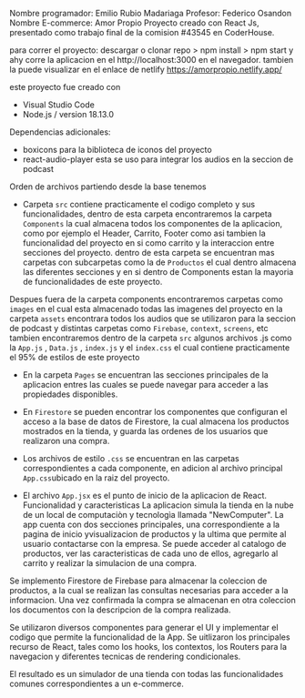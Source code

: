 Nombre programador: Emilio Rubio Madariaga
Profesor: Federico Osandon
Nombre E-commerce: Amor Propio
Proyecto creado con React Js, presentado como trabajo final de la comision #43545 en CoderHouse.


para correr el proyecto: descargar o clonar repo > npm install > npm start
y ahy corre la aplicacion en el http://localhost:3000 en el navegador.
tambien la puede visualizar en el enlace de netlify https://amorpropio.netlify.app/

este proyecto fue creado con
- Visual Studio Code
- Node.js / version 18.13.0

Dependencias adicionales:

- boxicons para la biblioteca de iconos del proyecto
- react-audio-player esta se uso para integrar los audios en la seccion de podcast 

Orden de archivos
partiendo desde la base tenemos
- Carpeta `src` contiene practicamente el codigo completo y sus funcionalidades, dentro de esta carpeta encontraremos la carpeta
`Components` la cual almacena todos los componentes de la aplicacion, como por ejemplo el Header, Carrito, Footer como asi tambien
    la funcionalidad del proyecto en si como carrito y la interaccion entre secciones del proyecto.
    dentro de esta carpeta se encuentran mas carpetas con subcarpetas como la de `Productos` el cual dentro almacena las diferentes secciones
    y en si dentro de Components estan la mayoria de funcionalidades de este proyecto.

Despues fuera de la carpeta components encontraremos carpetas como `images` en el cual esta almacenado todas las imagenes del proyecto
en la carpeta `assets` encontrara todos los audios que se utilizaron para la seccion de podcast 
y distintas carpetas como `Firebase`, `context`, `screens`, etc
tambien encontraremos dentro de la carpeta `src` algunos archivos .js como la `App.js` , `Data.js` , `index.js` y el `index.css` el cual contiene
practicamente el 95% de estilos de este proyecto

- En la carpeta `Pages` se encuentran las secciones principales de la aplicacion entres las cuales se puede navegar para acceder a las propiedades disponibles.

- En `Firestore` se pueden encontrar los componentes que configuran el acceso a la base de datos de Firestore, la cual almacena los productos mostrados en la tienda, y guarda las ordenes de los usuarios que realizaron una compra.
- Los archivos de estilo `.css` se encuentran en las carpetas correspondientes a cada componente, en adicion al archivo principal `App.css`ubicado en la raiz del proyecto.
- El archivo `App.jsx` es el punto de inicio de la aplicacion de React.
Funcionalidad y caracteristicas
La aplicacion simula la tienda en la nube de un local de computaciòn y tecnologìa llamada "NewComputer". La app cuenta con dos secciones principales, una correspondiente a la pagina de inicio yvisualizacion de productos y la ultima que permite al usuario contactarse con la empresa. Se puede acceder al catalogo de productos, ver las caracteristicas de cada uno de ellos, agregarlo al carrito y realizar la simulacion de una compra.

Se implemento Firestore de Firebase para almacenar la coleccion de productos, a la cual se realizan las consultas necesarias para acceder a la informacion. Una vez confirmada la compra se almacenan en otra coleccion los documentos con la descripcion de la compra realizada.

Se utilizaron diversos componentes para generar el UI y implementar el codigo que permite la funcionalidad de la App. Se uitlizaron los principales recurso de React, tales como los hooks, los contextos, los Routers para la navegacion y diferentes tecnicas de rendering condicionales.

El resultado es un simulador de una tienda con todas las funcionalidades comunes correspondientes a un e-commerce.
